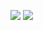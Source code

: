 <img src="https://github-readme-stats.vercel.app/api?username=Korrumz2PL&theme=blue-black"> </img>
<img src="https://github-readme-stats.vercel.app/api/top-langs/?username=Korrumz2PL&theme=blue-black"> </img>
 
